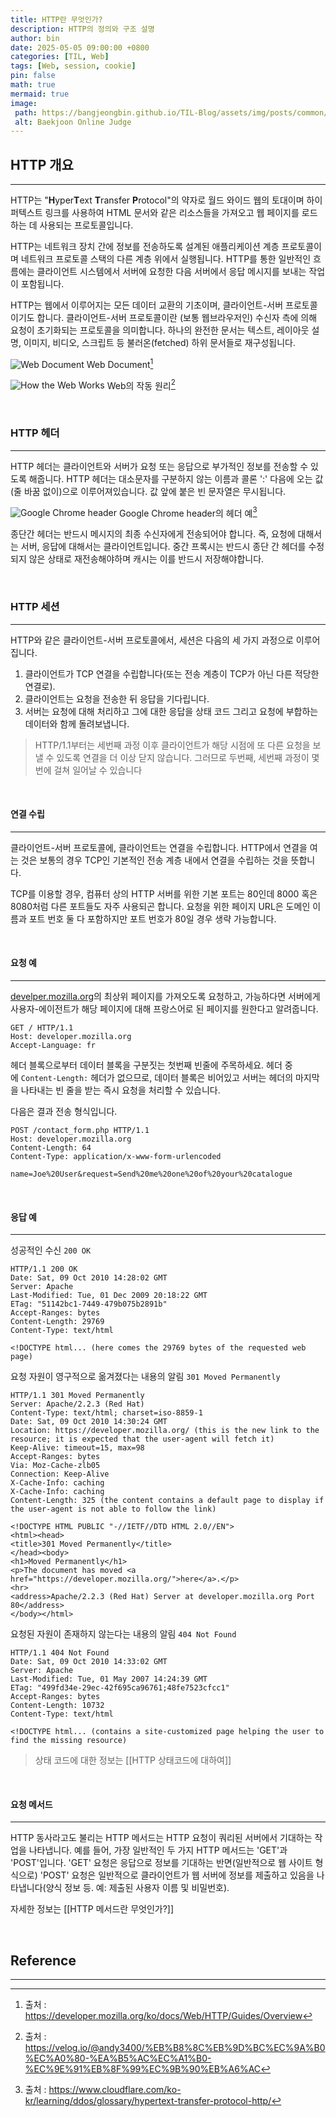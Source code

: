 ```yaml
---
title: HTTP란 무엇인가?
description: HTTP의 정의와 구조 설명
author: bin
date: 2025-05-05 09:00:00 +0800
categories: [TIL, Web]
tags: [Web, session, cookie]
pin: false
math: true
mermaid: true
image:
 path: https://bangjeongbin.github.io/TIL-Blog/assets/img/posts/common/http-main-image.png
 alt: Baekjoon Online Judge
---
```


## HTTP 개요
---
HTTP는 "**H**yper**T**ext **T**ransfer **P**rotocol"의 약자로 월드 와이드 웹의 토대이며 하이퍼텍스트 링크를 사용하여 HTML 문서와 같은 리소스들을 가져오고 웹 페이지를 로드하는 데 사용되는 프로토콜입니다. 

HTTP는 네트워크 장치 간에 정보를 전송하도록 설계된 애플리케이션 계층 프로토콜이며 네트워크 프로토콜 스택의 다른 계층 위에서 실행됩니다. HTTP를 통한 일반적인 흐름에는 클라이언트 시스템에서 서버에 요청한 다음 서버에서 응답 메시지를 보내는 작업이 포함됩니다.

HTTP는 웹에서 이루어지는 모든 데이터 교환의 기초이며, 클라이언트-서버 프로토콜이기도 합니다. 클라이언트-서버 프로토콜이란 (보통 웹브라우저인) 수신자 측에 의해 요청이 초기화되는 프로토콜을 의미합니다. 하나의 완전한 문서는 텍스트, 레이아웃 설명, 이미지, 비디오, 스크립트 등 불러온(fetched) 하위 문서들로 재구성됩니다.

![Web Document](https://mdn.github.io/shared-assets/images/diagrams/http/overview/fetching-a-page.svg)
Web Document[^1]

![How the Web Works](https://velog.velcdn.com/images/andy3400/post/632ce2c9-37df-4348-8c48-1cfefbea10bd/image.png)
Web의 작동 원리[^3]

<br>

### HTTP 헤더
---
HTTP 헤더는 클라이언트와 서버가 요청 또는 응답으로 부가적인 정보를 전송할 수 있도록 해줍니다. HTTP 헤더는 대소문자를 구분하지 않는 이름과 콜론 ':' 다음에 오는 값(줄 바꿈 없이)으로 이루어져있습니다. 값 앞에 붙은 빈 문자열은 무시됩니다.

![Google Chrome header](https://www.cloudflare.com/img/learning/ddos/glossary/hypertext-transfer-protocol-http/http-request-headers.png)
Google Chrome header의 헤더 예[^2]

종단간 헤더는 반드시 메시지의 최종 수신자에게 전송되어야 합니다. 즉, 요청에 대해서는 서버, 응답에 대해서는 클라이언트입니다. 중간 프록시는 반드시 종단 간 헤더를 수정되지 않은 상태로 재전송해야하며 캐시는 이를 반드시 저장해야합니다.

<br>

### HTTP 세션
---
HTTP와 같은 클라이언트-서버 프로토콜에서, 세션은 다음의 세 가지 과정으로 이루어집니다.

1. 클라이언트가 TCP 연결을 수립합니다(또는 전송 계층이 TCP가 아닌 다른 적당한 연결로).
2. 클라이언트는 요청을 전송한 뒤 응답을 기다립니다.
3. 서버는 요청에 대해 처리하고 그에 대한 응답을 상태 코드 그리고 요청에 부합하는 데이터와 함께 돌려보냅니다.

>HTTP/1.1부터는 세번째 과정 이후 클라이언트가 해당 시점에 또 다른 요청을 보낼 수 있도록 연결을 더 이상 닫지 않습니다. 그러므로 두번째, 세번째 과정이 몇 번에 걸쳐 일어날 수 있습니다

<br>

#### 연결 수립
---
클라이언트-서버 프로토콜에, 클라이언트는 연결을 수립합니다. HTTP에서 연결을 여는 것은 보통의 경우 TCP인 기본적인 전송 계층 내에서 연결을 수립하는 것을 뜻합니다.

TCP를 이용할 경우, 컴퓨터 상의 HTTP 서버를 위한 기본 포트는 80인데 8000 혹은 8080처럼 다른 포트들도 자주 사용되곤 합니다. 요청을 위한 페이지 URL은 도메인 이름과 포트 번호 둘 다 포함하지만 포트 번호가 80일 경우 생략 가능합니다.

<br>

#### 요청 예
---
[develper.mozilla.org](https://developer.mozilla.org/)의 최상위 페이지를 가져오도록 요청하고, 가능하다면 서버에게 사용자-에이전트가 해당 페이지에 대해 프랑스어로 된 페이지를 원한다고 알려줍니다.

```
GET / HTTP/1.1
Host: developer.mozilla.org
Accept-Language: fr
```

헤더 블록으로부터 데이터 블록을 구분짓는 첫번째 빈줄에 주목하세요. 헤더 중에 `Content-Length:` 헤더가 없으므로, 데이터 블록은 비어있고 서버는 헤더의 마지막을 나타내는 빈 줄을 받는 즉시 요청을 처리할 수 있습니다.

다음은 결과 전송 형식입니다.

```
POST /contact_form.php HTTP/1.1
Host: developer.mozilla.org
Content-Length: 64
Content-Type: application/x-www-form-urlencoded

name=Joe%20User&request=Send%20me%20one%20of%20your%20catalogue
```

<br>

#### 응답 예
---
성공적인 수신 `200 OK`
```
HTTP/1.1 200 OK
Date: Sat, 09 Oct 2010 14:28:02 GMT
Server: Apache
Last-Modified: Tue, 01 Dec 2009 20:18:22 GMT
ETag: "51142bc1-7449-479b075b2891b"
Accept-Ranges: bytes
Content-Length: 29769
Content-Type: text/html

<!DOCTYPE html... (here comes the 29769 bytes of the requested web page)
```
	
요청 자원이 영구적으로 옮겨졌다는 내용의 알림 `301 Moved Permanently`
```
HTTP/1.1 301 Moved Permanently
Server: Apache/2.2.3 (Red Hat)
Content-Type: text/html; charset=iso-8859-1
Date: Sat, 09 Oct 2010 14:30:24 GMT
Location: https://developer.mozilla.org/ (this is the new link to the resource; it is expected that the user-agent will fetch it)
Keep-Alive: timeout=15, max=98
Accept-Ranges: bytes
Via: Moz-Cache-zlb05
Connection: Keep-Alive
X-Cache-Info: caching
X-Cache-Info: caching
Content-Length: 325 (the content contains a default page to display if the user-agent is not able to follow the link)

<!DOCTYPE HTML PUBLIC "-//IETF//DTD HTML 2.0//EN">
<html><head>
<title>301 Moved Permanently</title>
</head><body>
<h1>Moved Permanently</h1>
<p>The document has moved <a href="https://developer.mozilla.org/">here</a>.</p>
<hr>
<address>Apache/2.2.3 (Red Hat) Server at developer.mozilla.org Port 80</address>
</body></html>
```
	
요청된 자원이 존재하지 않는다는 내용의 알림 `404 Not Found`
```
HTTP/1.1 404 Not Found
Date: Sat, 09 Oct 2010 14:33:02 GMT
Server: Apache
Last-Modified: Tue, 01 May 2007 14:24:39 GMT
ETag: "499fd34e-29ec-42f695ca96761;48fe7523cfcc1"
Accept-Ranges: bytes
Content-Length: 10732
Content-Type: text/html

<!DOCTYPE html... (contains a site-customized page helping the user to find the missing resource)
```

> 상태 코드에 대한 정보는 [[HTTP 상태코드에 대하여]]

<br>

#### 요청 메서드
---
HTTP 동사라고도 불리는 HTTP 메서드는 HTTP 요청이 쿼리된 서버에서 기대하는 작업을 나타냅니다. 예를 들어, 가장 일반적인 두 가지 HTTP 메서드는 'GET'과 'POST'입니다. 'GET' 요청은 응답으로 정보를 기대하는 반면(일반적으로 웹 사이트 형식으로) 'POST' 요청은 일반적으로 클라이언트가 웹 서버에 정보를 제출하고 있음을 나타냅니다(양식 정보 등. 예: 제출된 사용자 이름 및 비밀번호).

자세한 정보는 [[HTTP 메서드란 무엇인가?]]

<br>

## Reference
---
[^1]: 출처 : https://developer.mozilla.org/ko/docs/Web/HTTP/Guides/Overview
[^2]: 출처 : https://www.cloudflare.com/ko-kr/learning/ddos/glossary/hypertext-transfer-protocol-http/
[^3]: 출처 : https://velog.io/@andy3400/%EB%B8%8C%EB%9D%BC%EC%9A%B0%EC%A0%80-%EA%B5%AC%EC%A1%B0-%EC%9E%91%EB%8F%99%EC%9B%90%EB%A6%AC
